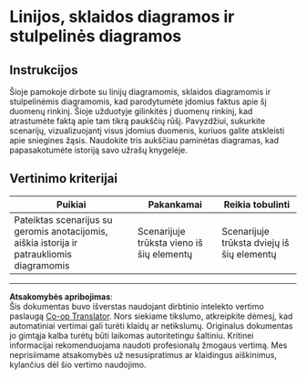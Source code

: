 <!--
CO_OP_TRANSLATOR_METADATA:
{
  "original_hash": "0ea21b6513df5ade7419c6b7d65f10b1",
  "translation_date": "2025-08-31T05:48:56+00:00",
  "source_file": "3-Data-Visualization/R/09-visualization-quantities/assignment.md",
  "language_code": "lt"
}
-->
# Linijos, sklaidos diagramos ir stulpelinės diagramos

## Instrukcijos

Šioje pamokoje dirbote su linijų diagramomis, sklaidos diagramomis ir stulpelinėmis diagramomis, kad parodytumėte įdomius faktus apie šį duomenų rinkinį. Šioje užduotyje gilinkitės į duomenų rinkinį, kad atrastumėte faktą apie tam tikrą paukščių rūšį. Pavyzdžiui, sukurkite scenarijų, vizualizuojantį visus įdomius duomenis, kuriuos galite atskleisti apie sniegines žąsis. Naudokite tris aukščiau paminėtas diagramas, kad papasakotumėte istoriją savo užrašų knygelėje.

## Vertinimo kriterijai

Puikiai | Pakankamai | Reikia tobulinti
--- | --- | -- |
Pateiktas scenarijus su geromis anotacijomis, aiškia istorija ir patraukliomis diagramomis | Scenarijuje trūksta vieno iš šių elementų | Scenarijuje trūksta dviejų iš šių elementų

---

**Atsakomybės apribojimas**:  
Šis dokumentas buvo išverstas naudojant dirbtinio intelekto vertimo paslaugą [Co-op Translator](https://github.com/Azure/co-op-translator). Nors siekiame tikslumo, atkreipkite dėmesį, kad automatiniai vertimai gali turėti klaidų ar netikslumų. Originalus dokumentas jo gimtąja kalba turėtų būti laikomas autoritetingu šaltiniu. Kritinei informacijai rekomenduojama naudoti profesionalų žmogaus vertimą. Mes neprisiimame atsakomybės už nesusipratimus ar klaidingus aiškinimus, kylančius dėl šio vertimo naudojimo.